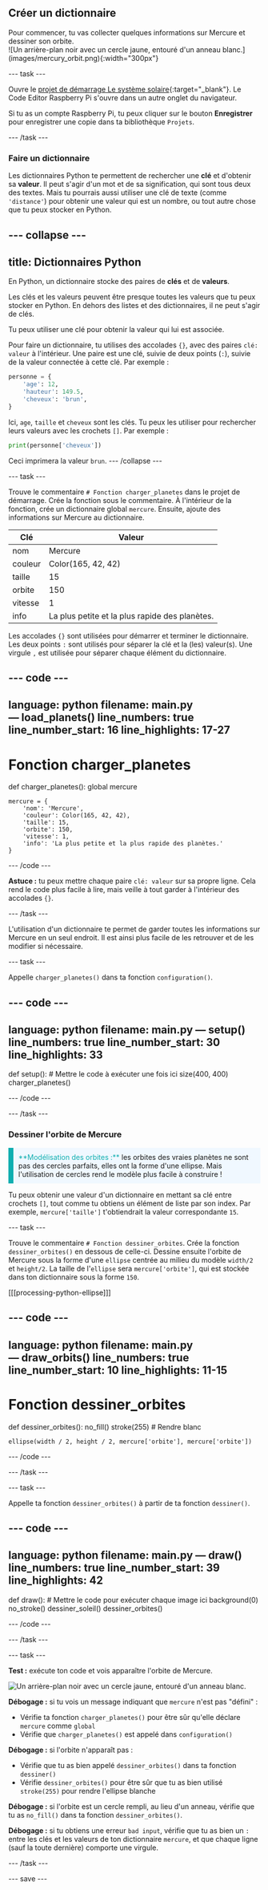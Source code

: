 ## Créer un dictionnaire

<div style="display: flex; flex-wrap: wrap">
<div style="flex-basis: 200px; flex-grow: 1; margin-right: 15px;">
Pour commencer, tu vas collecter quelques informations sur Mercure et dessiner son orbite.
</div>
<div>
![Un arrière-plan noir avec un cercle jaune, entouré d'un anneau blanc.](images/mercury_orbit.png){:width="300px"}
</div>
</div>

--- task ---

Ouvre le [projet de démarrage Le système solaire](https://editor.raspberrypi.org/fr-FR/projects/solar-system-starter){:target="_blank"}. Le Code Editor Raspberry Pi s'ouvre dans un autre onglet du navigateur.

Si tu as un compte Raspberry Pi, tu peux cliquer sur le bouton **Enregistrer** pour enregistrer une copie dans ta bibliothèque `Projets`.

--- /task ---

### Faire un dictionnaire

Les dictionnaires Python te permettent de rechercher une **clé** et d'obtenir sa **valeur**. Il peut s'agir d'un mot et de sa signification, qui sont tous deux des textes. Mais tu pourrais aussi utiliser une clé de texte (comme `'distance'`) pour obtenir une valeur qui est un nombre, ou tout autre chose que tu peux stocker en Python.

--- collapse ---
---
title: Dictionnaires Python
---

En Python, un dictionnaire stocke des paires de **clés** et de **valeurs**.

Les clés et les valeurs peuvent être presque toutes les valeurs que tu peux stocker en Python. En dehors des listes et des dictionnaires, il ne peut s'agir de clés.

Tu peux utiliser une clé pour obtenir la valeur qui lui est associée.

Pour faire un dictionnaire, tu utilises des accolades `{}`, avec des paires `clé: valeur` à l'intérieur. Une paire est une clé, suivie de deux points (`:`), suivie de la valeur connectée à cette clé. Par exemple :

```python
personne = {
    'age': 12,
    'hauteur': 149.5,
    'cheveux': 'brun',
}
```
Ici, `age`, `taille` et `cheveux` sont les clés. Tu peux les utiliser pour rechercher leurs valeurs avec les crochets `[]`. Par exemple :

```python
print(personne['cheveux'])
```
Ceci imprimera la valeur `brun`.
--- /collapse ---

--- task ---

Trouve le commentaire `# Fonction charger_planetes` dans le projet de démarrage. Crée la fonction sous le commentaire. À l'intérieur de la fonction, crée un dictionnaire global `mercure`. Ensuite, ajoute des informations sur Mercure au dictionnaire.

<table>
<thead>
  <tr>
    <th>Clé</th>
    <th>Valeur</th>
  </tr>
</thead>
<tbody>
  <tr>
    <td>nom</td>
    <td>Mercure</td>
  </tr>
  <tr>
    <td>couleur</td>
    <td>Color(165, 42, 42)</td>
  </tr>
  <tr>
    <td>taille</td>
    <td>15</td>
  </tr>
  <tr>
    <td>orbite</td>
    <td>150</td>
  </tr>
  <tr>
    <td>vitesse</td>
    <td>1</td>
  </tr>
  <tr>
    <td>info</td>
    <td>La plus petite et la plus rapide des planètes.</td>
  </tr>
</tbody>
</table>

Les accolades `{}` sont utilisées pour démarrer et terminer le dictionnaire. Les deux points `:` sont utilisés pour séparer la clé et la (les) valeur(s). Une virgule `,` est utilisée pour séparer chaque élément du dictionnaire.

--- code ---
---
language: python
filename: main.py — load_planets()
line_numbers: true
line_number_start: 16
line_highlights: 17-27
---
# Fonction charger_planetes
def charger_planetes():
    global mercure

    mercure = {
        'nom': 'Mercure',
        'couleur': Color(165, 42, 42),
        'taille': 15,
        'orbite': 150,
        'vitesse': 1,
        'info': 'La plus petite et la plus rapide des planètes.'
    }
--- /code ---

**Astuce :** tu peux mettre chaque paire `clé: valeur` sur sa propre ligne. Cela rend le code plus facile à lire, mais veille à tout garder à l'intérieur des accolades `{}`.

--- /task ---

L'utilisation d'un dictionnaire te permet de garder toutes les informations sur Mercure en un seul endroit. Il est ainsi plus facile de les retrouver et de les modifier si nécessaire.

--- task ---

Appelle `charger_planetes()` dans ta fonction `configuration()`.

--- code ---
---
language: python
filename: main.py — setup()
line_numbers: true
line_number_start: 30
line_highlights: 33
---
def setup():
    # Mettre le code à exécuter une fois ici
    size(400, 400)
    charger_planetes()
  
--- /code ---

--- /task ---

### Dessiner l'orbite de Mercure

<p style="border-left: solid; border-width:10px; border-color: #0faeb0; background-color: aliceblue; padding: 10px;">
<span style="color: #0faeb0">**Modélisation des orbites :**</span> les orbites des vraies planètes ne sont pas des cercles parfaits, elles ont la forme d'une ellipse. Mais l'utilisation de cercles rend le modèle plus facile à construire !
</p>

Tu peux obtenir une valeur d'un dictionnaire en mettant sa clé entre crochets `[]`, tout comme tu obtiens un élément de liste par son index. Par exemple, `mercure['taille']` t'obtiendrait la valeur correspondante `15`.

--- task ---

Trouve le commentaire `# Fonction dessiner_orbites`. Crée la fonction `dessiner_orbites()` en dessous de celle-ci. Dessine ensuite l'orbite de Mercure sous la forme d'une `ellipse` centrée au milieu du modèle `width/2` et `height/2`. La taille de l'`ellipse` sera `mercure['orbite']`, qui est stockée dans ton dictionnaire sous la forme `150`.

[[[processing-python-ellipse]]]

--- code ---
---
language: python
filename: main.py — draw_orbits()
line_numbers: true
line_number_start: 10
line_highlights: 11-15
---
# Fonction dessiner_orbites
def dessiner_orbites():
    no_fill()
    stroke(255)  # Rendre blanc

    ellipse(width / 2, height / 2, mercure['orbite'], mercure['orbite'])

--- /code ---

--- /task ---

--- task ---

Appelle ta fonction `dessiner_orbites()` à partir de ta fonction `dessiner()`.

--- code ---
---
language: python
filename: main.py — draw()
line_numbers: true
line_number_start: 39
line_highlights: 42 
---
def draw():
    # Mettre le code pour exécuter chaque image ici
    background(0)
    no_stroke()
    dessiner_soleil()
    dessiner_orbites()

--- /code ---

--- /task ---

--- task ---

 **Test :** exécute ton code et vois apparaître l'orbite de Mercure.

![Un arrière-plan noir avec un cercle jaune, entouré d'un anneau blanc.](images/mercury_orbit.png)

**Débogage :** si tu vois un message indiquant que `mercure` n'est pas "défini" :
 - Vérifie ta fonction `charger_planetes()` pour être sûr qu'elle déclare `mercure` comme `global`
 - Vérifie que `charger_planetes()` est appelé dans `configuration()`

**Débogage :** si l'orbite n'apparaît pas :
 - Vérifie que tu as bien appelé `dessiner_orbites()` dans ta fonction `dessiner()`
 - Vérifie `dessiner_orbites()` pour être sûr que tu as bien utilisé `stroke(255)` pour rendre l'ellipse blanche

**Débogage :** si l'orbite est un cercle rempli, au lieu d'un anneau, vérifie que tu as `no_fill()` dans ta fonction `dessiner_orbites()`.

**Débogage :** si tu obtiens une erreur `bad input`, vérifie que tu as bien un `:` entre les clés et les valeurs de ton dictionnaire `mercure`, et que chaque ligne (sauf la toute dernière) comporte une virgule.

--- /task ---

--- save ---

